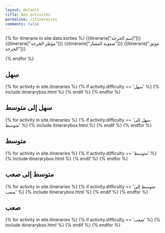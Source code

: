 ```yaml
---
layout: default
title: Nos activités
permalink: /itineraires
comments: false
---
```


{% for itinerarie in site.data.sorties %}
{{itinerarie["إسم الخرجة"]}}
{{itinerarie["مؤطر الخرجة"]}}
{{itinerarie["صعوبة المسار"]}}
{{itinerarie["موثق الخرجة"]}}
 
{% endfor %}



<section class="recent-posts">
    <div class="section-title">
        <h2 id="facile"><span>سهل</span></h2>
    </div>
    <div class="row listrecent">
 {% for activity in site.itineraries %}
 {% if activity.difficulty == 'سهل'   %}
 {% include itinerarybox.html %}
 {% endif %}
 {% endfor %} 
    </div>
</section>

<section class="recent-posts">
    <div class="section-title">
        <h2 id="facile"><span>سهل إلى متوسط</span></h2>
    </div>
    <div class="row listrecent">
 {% for activity in site.itineraries %}
 {% if activity.difficulty == 'سهل إلى متوسط'   %}
 {% include itinerarybox.html %}
 {% endif %}
 {% endfor %} 
    </div>
</section>

<section class="recent-posts">
    <div class="section-title">
        <h2 id="facile"><span>متوسط </span></h2>
    </div>
    <div class="row listrecent">
 {% for activity in site.itineraries %}
 {% if activity.difficulty == 'متوسط'   %}
 {% include itinerarybox.html %}
 {% endif %}
 {% endfor %} 
    </div>
</section>

<section class="recent-posts">
    <div class="section-title">
        <h2 id="facile"><span>  متوسط إلى صعب      </span></h2>
    </div>
    <div class="row listrecent">
 {% for activity in site.itineraries %}
 {% if activity.difficulty == 'متوسط إلى صعب'   %}
 {% include itinerarybox.html %}
 {% endif %}
 {% endfor %} 
    </div>
</section>
 
 <section class="recent-posts">
    <div class="section-title">
        <h2 id="facile"><span>صعب </span></h2>
    </div>
    <div class="row listrecent">
 {% for activity in site.itineraries %}
 {% if activity.difficulty == 'صعب'   %}
 {% include itinerarybox.html %}
 {% endif %}
 {% endfor %} 
    </div>
</section>